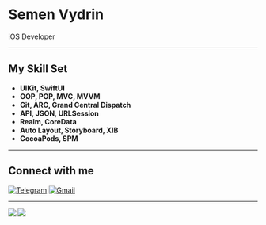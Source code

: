 # Semen Vydrin
iOS Developer

---

## My Skill Set 

- **UIKit, SwiftUI**
- **OOP, POP, MVC, MVVM**
- **Git, ARC, Grand Central Dispatch**
- **API, JSON, URLSession**
- **Realm, CoreData**
- **Auto Layout, Storyboard, XIB**
- **CocoaPods, SPM**

---

## Connect with me  
[![Telegram](https://img.shields.io/badge/Telegram-%232CA5E0.svg?&style=for-the-badge&logo=telegram&logoColor=white)](https://t.me/CemenVy)
[![Gmail](https://img.shields.io/badge/Gmail-%23D14836.svg?&style=for-the-badge&logo=gmail&logoColor=white)](mailto:semen.vydrin0108.email@gmail.com)

---

  <img src="https://github-readme-stats.vercel.app/api/top-langs/?username=CemenVy&hide_border=true&layout=compact" align="left" />

  <img src="https://github-readme-stats.vercel.app/api?username=CemenVy&show_icons=true&count_private=true&hide_border=true" align="left" />
</details>
